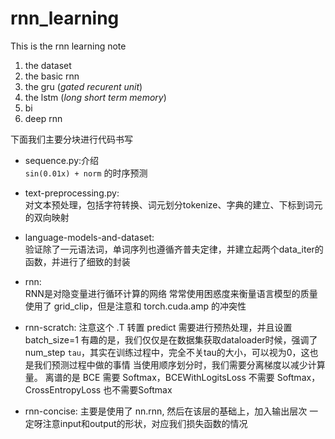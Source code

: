 # rnn_learning
This is the rnn learning note

1. the dataset
2. the basic rnn
3. the gru (*gated recurent unit*)
4. the lstm (*long short term memory*)
5. bi
6. deep rnn

下面我们主要分块进行代码书写

- sequence.py:介绍  
`sin(0.01x) + norm` 的时序预测

- text-preprocessing.py:  
对文本预处理，包括字符转换、词元划分tokenize、字典的建立、下标到词元的双向映射

- language-models-and-dataset:  
验证除了一元语法词，单词序列也遵循齐普夫定律，并建立起两个data_iter的函数，并进行了细致的封装

- rnn:  
RNN是对隐变量进行循环计算的网络
常常使用困惑度来衡量语言模型的质量
使用了 grid_clip，但是注意和 torch.cuda.amp 的冲突性 

- rnn-scratch:
注意这个 .T 转置
predict 需要进行预热处理，并且设置 batch_size=1
有趣的是，我们仅仅是在数据集获取dataloader时候，强调了 num_step 
`tau`，其实在训练过程中，完全不关tau的大小，可以视为0，这也是我们预测过程中做的事情
当使用顺序划分时，我们需要分离梯度以减少计算量。
离谱的是 BCE 需要 Softmax，BCEWithLogitsLoss 不需要 Softmax， CrossEntropyLoss 也不需要Softmax

- rnn-concise:
主要是使用了 nn.rnn, 然后在该层的基础上，加入输出层次
一定呀注意input和output的形状，对应我们损失函数的情况